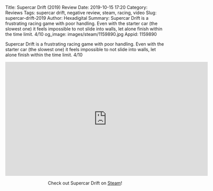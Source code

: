 Title: Supercar Drift (2019) Review
Date: 2019-10-15 17:20
Category: Reviews
Tags: supercar drift, negative review, steam, racing, video
Slug: supercar-drift-2019
Author: Hexadigital
Summary: Supercar Drift is a frustrating racing game with poor handling. Even with the starter car (the slowest one) it feels impossible to not slide into walls, let alone finish within the time limit. 4/10
og_image: images/steam/1159890.jpg
Appid: 1159890

Supercar Drift is a frustrating racing game with poor handling. Even with the starter car (the slowest one) it feels impossible to not slide into walls, let alone finish within the time limit. 4/10

<center><iframe src="https://www.youtube.com/embed/SAKc4LbfmrQ?feature=oembed" allow="accelerometer; autoplay; encrypted-media; gyroscope; picture-in-picture" width="640" height="360" frameborder="0"></iframe>

Check out Supercar Drift on [Steam](https://store.steampowered.com/app/1159890/?curator_clanid=34633900)!</center>